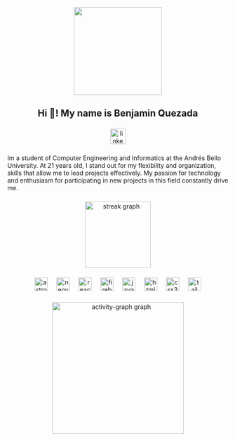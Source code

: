 <div align="center">
  <img height="200" src="[[[https://cdn.discordapp.com/attachments/1288616473916608557/1290753307434029147/WhatsApp_Image_2024-10-01_at_16.10.23.jpeg?ex=66fd9b31&is=66fc49b1&hm=4e995a2b7a94555e8f0df21cbc4ca123284d889a68441748d3cc7d8332fc3146&](https://cdn.discordapp.com/attachments/1288616473916608557/1290753307434029147/WhatsApp_Image_2024-10-01_at_16.10.23.jpeg?ex=67120a71&is=6710b8f1&hm=9cfe9f8439ba0f89ec98c32aefd28e4ea5436e2f1d0f5815629530926d3fd3c0&)](https://cdn.discordapp.com/attachments/1288616473916608557/1290753307434029147/WhatsApp_Image_2024-10-01_at_16.10.23.jpeg?ex=67120a71&is=6710b8f1&hm=9cfe9f8439ba0f89ec98c32aefd28e4ea5436e2f1d0f5815629530926d3fd3c0&)](https://bquezada.vercel.app/me.webp)"  />
</div>

###

<h2 align="center">Hi 👋! My name is  Benjamin Quezada</h2>

###

<div align="center">
  <img src="https://img.shields.io/static/v1?message=LinkedIn&logo=linkedin&label=&color=0077B5&logoColor=white&labelColor=&style=for-the-badge" height="35" alt="linkedin logo"  />
</div>

###

<p align="left">Im a student of Computer Engineering and Informatics at the Andrés Bello University. At 21 years old, I stand out for my flexibility and organization, skills that allow me to lead projects effectively. My passion for technology and enthusiasm for participating in new projects in this field constantly drive me.</p>

###

<div align="center">
  <img src="https://streak-stats.demolab.com?user=bquezadag&locale=en&mode=daily&theme=codeSTACKr&hide_border=false&border_radius=5" height="150" alt="streak graph"  />
</div>

###

<div align="center">
  <img src="https://cdn.simpleicons.org/astro/FF5D01" height="30" alt="astro logo"  />
  <img width="12" />
  <img src="https://skillicons.dev/icons?i=neovim" height="30" alt="neovim logo"  />
  <img width="12" />
  <img src="https://skillicons.dev/icons?i=react" height="30" alt="react logo"  />
  <img width="12" />
  <img src="https://skillicons.dev/icons?i=firebase" height="30" alt="firebase logo"  />
  <img width="12" />
  <img src="https://cdn.jsdelivr.net/gh/devicons/devicon/icons/javascript/javascript-original.svg" height="30" alt="javascript logo"  />
  <img width="12" />
  <img src="https://cdn.jsdelivr.net/gh/devicons/devicon/icons/html5/html5-original.svg" height="30" alt="html5 logo"  />
  <img width="12" />
  <img src="https://cdn.jsdelivr.net/gh/devicons/devicon/icons/css3/css3-original.svg" height="30" alt="css3 logo"  />
  <img width="12" />
  <img src="https://cdn.simpleicons.org/tailwindcss/06B6D4" height="30" alt="tailwindcss logo"  />
</div>

###

<div align="center">
  <img src="https://github-readme-activity-graph.vercel.app/graph?username=bquezadag&radius=16&theme=react&area=true&order=5" height="300" alt="activity-graph graph"  />
</div>

###
